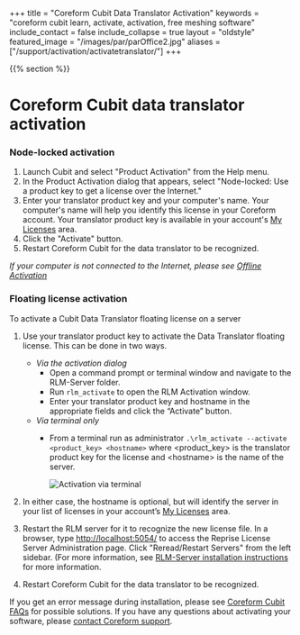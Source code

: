 +++
title = "Coreform Cubit Data Translator Activation"
keywords = "coreform cubit learn, activate, activation, free meshing software"
include_contact = false
include_collapse = true
layout = "oldstyle"
featured_image = "/images/par/parOffice2.jpg"
aliases = ["/support/activation/activatetranslator/"]
+++

{{% section %}}

# Coreform Cubit data translator activation

### Node-locked activation  

1. Launch Cubit and select "Product Activation" from the Help menu. 
2. In the Product Activation dialog that appears, select "Node-locked: Use a product key to get a license over the Internet." 
3. Enter your translator product key and your computer's name. Your computer's name will help you identify this license in your Coreform account. Your translator product key is available in your account's [My Licenses](http://coreform.com/account/licenses) area.  
4. Click the "Activate" button. 
5. Restart Coreform Cubit for the data translator to be recognized.

*If your computer is not connected to the Internet, please see [Offline Activation](/support/activation/activateoffline)*


### Floating license activation 

To activate a Cubit Data Translator floating license on a server 


1. Use your translator product key to activate the Data Translator floating license. This can be done in two ways.  
    * *Via the activation dialog* 
      * Open a command prompt or terminal window and navigate to the RLM-Server folder.
      * Run `rlm_activate` to open the RLM Activation window. 
      * Enter your translator product key and hostname in the appropriate fields and click the “Activate” button.
    * *Via terminal only*
      * From a terminal run as administrator `.\rlm_activate --activate <product_key> <hostname>` where &lt;product_key&gt; is the translator product key for the license and &lt;hostname&gt; is the name of the server. 

        ![Activation via terminal](/images/activate_cmd.jpg)

2. In either case, the hostname is optional, but will identify the server in your list of licenses in your account’s [My Licenses](http://coreform.com/account/licenses) area.

3. Restart the RLM server for it to recognize the new license file. In a browser, type [http://localhost:5054/](http://localhost:5054) to access the Reprise License Server Administration page. Click "Reread/Restart Servers" from the left sidebar. (For more information, see [RLM-Server installation instructions](/support/activation/rlmserverinstall) for more information.

4. Restart Coreform Cubit for the data translator to be recognized.

If you get an error message during installation, please see [Coreform Cubit FAQs](/products/coreform-cubit/cubit-faqs) for possible solutions. If you have any questions about activating your software, please [contact Coreform support](/company/contact).
